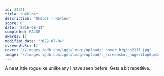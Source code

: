 ```yaml
---
id: 34521
title: "Okhlos"
description: "Okhlos - Review"
score: 6
date: "2016-08-18"
completed: FALSE
awards: []
modified_date: "2022-07-04"
screenshots: []
cover: "//images.igdb.com/igdb/image/upload/t_cover_big/co21f1.jpg"
image: "//images.igdb.com/igdb/image/upload/t_screenshot_huge/c1op6qm1ztw1quu4qjfb.jpg"
---
```

A neat little roguelike unlike any I have seen before. Gets a bit repetitive.